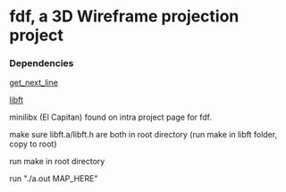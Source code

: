 # fdf, a 3D Wireframe projection project

### Dependencies

[get_next_line](https://www.github.com/helloitsian/get_next_line)

[libft](https://www.github.com/helloitsian/libft)

minilibx (El Capitan) found on intra project page for fdf.

make sure libft.a/libft.h are both in root directory
 (run make in libft folder, copy to root)

run make in root directory

run "./a.out MAP_HERE"
